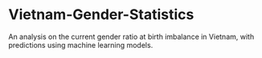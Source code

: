 # Vietnam-Gender-Statistics
An analysis on the current gender ratio at birth imbalance in Vietnam, with predictions using machine learning models.
